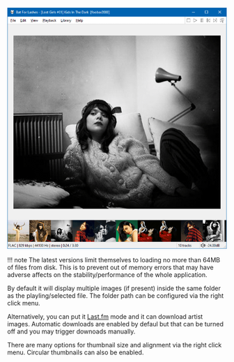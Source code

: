 ![thumbs](../images/thumbs.png)

!!! note
	The latest versions limit themselves to loading no more than 64MB
	of files from disk. This is to prevent out of memory errors
	that may have adverse affects on the stability/performance of the whole
	application.

By default it will display multiple images (if present) inside the same folder as the
playling/selected file. The folder path can be configured via the right click menu.

Alternatively, you can put it [Last.fm](https://www.last.fm) mode and it can download artist images.
Automatic downloads are enabled by defaul but that can be turned off and you may trigger
downoads manually.

There are many options for thumbnail size and alignment via the right click menu. Circular thumbnails
can also be enabled.
